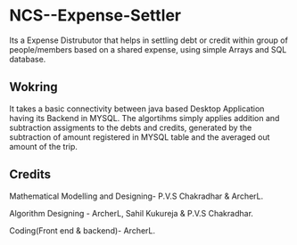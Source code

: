 # NCS--Expense-Settler
Its a Expense Distrubutor that helps in settling debt or credit within group of people/members based on a shared expense, using simple Arrays and SQL database.

## Wokring ##
It takes a basic connectivity between java based Desktop Application having its Backend in MYSQL. The algortihms simply applies addition and subtraction assigments to the debts and credits, generated by the subtraction of amount registered in MYSQL table and the averaged out amount of the trip.

## Credits ##
Mathematical Modelling and Designing- P.V.S Chakradhar & ArcherL.

Algorithm Designing - ArcherL, Sahil Kukureja & P.V.S Chakradhar.

Coding(Front end & backend)- ArcherL.

